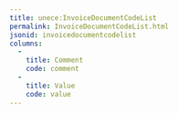 ```yaml
---
title: unece:InvoiceDocumentCodeList
permalink: InvoiceDocumentCodeList.html
jsonid: invoicedocumentcodelist
columns:
  - 
    title: Comment
    code: comment
  - 
    title: Value
    code: value
---
```

